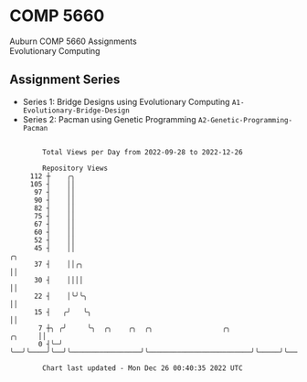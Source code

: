 # COMP 5660
Auburn COMP 5660 Assignments  
Evolutionary Computing

## Assignment Series
- Series 1: Bridge Designs using Evolutionary Computing `A1-Evolutionary-Bridge-Design`
- Series 2: Pacman using Genetic Programming `A2-Genetic-Programming-Pacman`

```

        Total Views per Day from 2022-09-28 to 2022-12-26

        Repository Views
     112 ┼    ╭╮
     105 ┤    ││
      97 ┤    ││
      90 ┤    ││
      82 ┤    ││
      75 ┤    ││
      67 ┤    ││
      60 ┤    ││
      52 ┤    ││
      45 ┤    ││                                                                      ╭╮
      37 ┤    ││╭╮                                                                    ││
      30 ┤    ││││                                                                    ││
      22 ┤    │╰╯╰╮                                                                   ││
      15 ┤   ╭╯   ╰╮                                                                  ││
       7 ┼╮ ╭╯     ╰╮  ╭╮    ╭╮  ╭╮                 ╭╮                         ╭╮     ││
       0 ┤╰─╯       ╰──╯╰────╯╰──╯╰─────────────────╯╰─────────────────────────╯╰─────╯╰───────────

        Chart last updated - Mon Dec 26 00:40:35 2022 UTC
        
```
